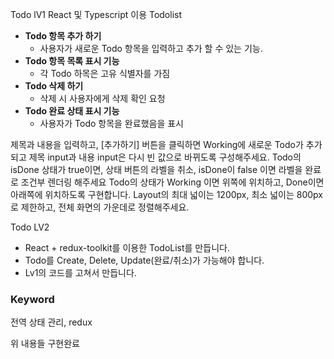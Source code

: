 Todo lV1
 React 및 Typescript 이용 Todolist
- **Todo 항목 추가 하기**
    - 사용자가 새로운 Todo 항목을 입력하고 추가 할 수 있는 기능.
- **Todo 항목 목록 표시 기능**
    - 각 Todo 하목은 고유 식별자를 가짐
- **Todo 삭제 하기**
    - 삭제 시 사용자에게 삭제 확인 요청
- **Todo 완료 상태 표시 기능**
    - 사용자가 Todo 항목을 완료했음을 표시

제목과 내용을 입력하고, [추가하기] 버튼을 클릭하면 Working에 새로운 Todo가 추가되고 제목 input과 내용 input은 다시 빈 값으로 바뀌도록 구성해주세요.
Todo의 isDone 상태가 true이면, 상태 버튼의 라벨을 취소, isDone이 false 이면 라벨을 완료 로 조건부 렌더링 해주세요
Todo의 상태가 Working 이면 위쪽에 위치하고, Done이면 아래쪽에 위치하도록 구현합니다.
Layout의 최대 넓이는 1200px, 최소 넓이는 800px로 제한하고, 전체 화면의 가운데로 정렬해주세요.
   

Todo LV2
- React + redux-toolkit를 이용한 TodoList를 만듭니다.
- Todo를 Create, Delete, Update(완료/취소)가 가능해야 합니다.
- Lv1의 코드를 고쳐서 만듭니다.

### Keyword

전역 상태 관리, redux
  
  
 위 내용들 구현완료